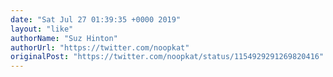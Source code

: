 ```yaml
---
date: "Sat Jul 27 01:39:35 +0000 2019"
layout: "like"
authorName: "Suz Hinton"
authorUrl: "https://twitter.com/noopkat"
originalPost: "https://twitter.com/noopkat/status/1154929291269820416"
---
```

